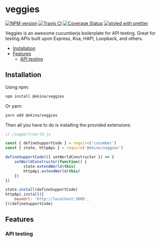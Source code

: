 # veggies

[![NPM version][npm-image]][npm-url]
[![Travis CI][travis-image]][travis-url]
[![Coverage Status][coverage-image]][coverage-url]
[![styled with prettier][prettier-image]][prettier-url]

Veggies is an awesome cucumberjs boilerplate for API testing.
Great for testing APIs built upon Express, Koa, HAPI, Loopback, and others.

- [Installation](#installation)
- [Features](#features)
    - [API testing](#api-testing)
    
## Installation

Using npm:

``` sh
npm install @ekino/veggies
```

Or yarn:

``` sh
yarn add @ekino/veggies
```

Then all you have to do is installing the provided extensions:

``` javascript
// /support/world.js

const { defineSupportCode } = require('cucumber')
const { state, httpApi } = require('@ekino/veggies')

defineSupportCode(({ setWorldConstructor }) => {
    setWorldConstructor(function() {
        state.extendWorld(this)
        httpApi.extendWorld(this)
    })
})

state.install(defineSupportCode)
httpApi.install({
    baseUrl: 'http://localhost:3000',
})(defineSupportCode)

```

## Features

### API testing

[npm-image]: https://img.shields.io/npm/v/@ekino/veggies.svg?style=flat-square
[npm-url]: https://www.npmjs.com/package/@ekino/veggies
[travis-image]: https://img.shields.io/travis/ekino-node-staging/veggies.svg?style=flat-square
[travis-url]: https://travis-ci.org/ekino-node-staging/veggies
[prettier-image]: https://img.shields.io/badge/styled_with-prettier-ff69b4.svg?style=flat-square
[prettier-url]: https://github.com/prettier/prettier
[coverage-image]: https://img.shields.io/coveralls/ekino/veggies/master.svg?style=flat-square
[coverage-url]: https://coveralls.io/github/ekino/veggies?branch=master
